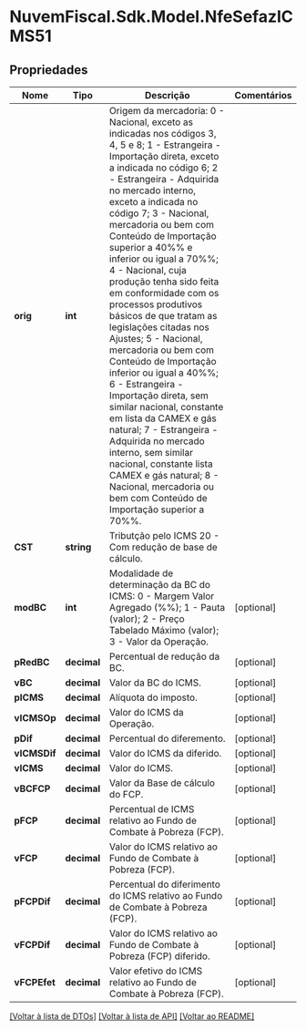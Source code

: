 # NuvemFiscal.Sdk.Model.NfeSefazICMS51

## Propriedades

Nome | Tipo | Descrição | Comentários
------------ | ------------- | ------------- | -------------
**orig** | **int** | Origem da mercadoria:  0 - Nacional, exceto as indicadas nos códigos 3, 4, 5 e 8;  1 - Estrangeira - Importação direta, exceto a indicada no código 6;  2 - Estrangeira - Adquirida no mercado interno, exceto a indicada no código 7;  3 - Nacional, mercadoria ou bem com Conteúdo de Importação superior a 40%% e inferior ou igual a 70%%;  4 - Nacional, cuja produção tenha sido feita em conformidade com os processos produtivos básicos de que tratam as legislações citadas nos Ajustes;  5 - Nacional, mercadoria ou bem com Conteúdo de Importação inferior ou igual a 40%%;  6 - Estrangeira - Importação direta, sem similar nacional, constante em lista da CAMEX e gás natural;  7 - Estrangeira - Adquirida no mercado interno, sem similar nacional, constante lista CAMEX e gás natural;  8 - Nacional, mercadoria ou bem com Conteúdo de Importação superior a 70%%. | 
**CST** | **string** | Tributção pelo ICMS  20 - Com redução de base de cálculo. | 
**modBC** | **int** | Modalidade de determinação da BC do ICMS:  0 - Margem Valor Agregado (%%);  1 - Pauta (valor);  2 - Preço Tabelado Máximo (valor);  3 - Valor da Operação. | [optional] 
**pRedBC** | **decimal** | Percentual de redução da BC. | [optional] 
**vBC** | **decimal** | Valor da BC do ICMS. | [optional] 
**pICMS** | **decimal** | Alíquota do imposto. | [optional] 
**vICMSOp** | **decimal** | Valor do ICMS da Operação. | [optional] 
**pDif** | **decimal** | Percentual do diferemento. | [optional] 
**vICMSDif** | **decimal** | Valor do ICMS da diferido. | [optional] 
**vICMS** | **decimal** | Valor do ICMS. | [optional] 
**vBCFCP** | **decimal** | Valor da Base de cálculo do FCP. | [optional] 
**pFCP** | **decimal** | Percentual de ICMS relativo ao Fundo de Combate à Pobreza (FCP). | [optional] 
**vFCP** | **decimal** | Valor do ICMS relativo ao Fundo de Combate à Pobreza (FCP). | [optional] 
**pFCPDif** | **decimal** | Percentual do diferimento do ICMS relativo ao Fundo de Combate à Pobreza (FCP). | [optional] 
**vFCPDif** | **decimal** | Valor do ICMS relativo ao Fundo de Combate à Pobreza (FCP) diferido. | [optional] 
**vFCPEfet** | **decimal** | Valor efetivo do ICMS relativo ao Fundo de Combate à Pobreza (FCP). | [optional] 

[[Voltar à lista de DTOs]](../README.md#documentation-for-models) [[Voltar à lista de API]](../README.md#documentation-for-api-endpoints) [[Voltar ao README]](../README.md)


